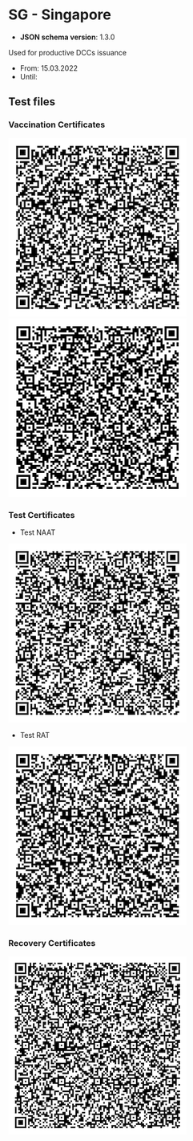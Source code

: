 # SG - Singapore

* **JSON schema version**: 1.3.0

Used for productive DCCs issuance
* From: 15.03.2022
* Until:

## Test files

### Vaccination Certificates

![VAC](VAC.png)
![VAC_BOOSTER](VAC_BOOSTER.png)

### Test Certificates

* Test NAAT

![TEST_NAAT](TEST_NAAT.png)

* Test RAT

![TEST_RAT](TEST_RAT.png)

### Recovery Certificates

![REC](REC.png)
